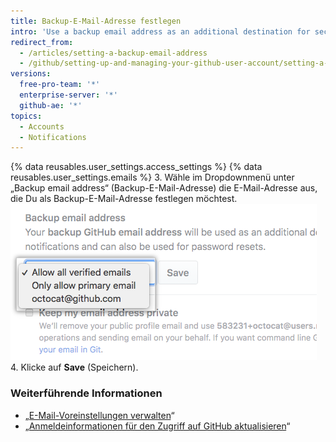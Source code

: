 ```yaml
---
title: Backup-E-Mail-Adresse festlegen
intro: 'Use a backup email address as an additional destination for security-relevant account notifications{% if currentVersion != "github-ae@latest" %} and to securely reset your password if you can no longer access your primary email address{% endif %}.'
redirect_from:
  - /articles/setting-a-backup-email-address
  - /github/setting-up-and-managing-your-github-user-account/setting-a-backup-email-address
versions:
  free-pro-team: '*'
  enterprise-server: '*'
  github-ae: '*'
topics:
  - Accounts
  - Notifications
---
```


{% data reusables.user_settings.access_settings %}
{% data reusables.user_settings.emails %}
3. Wähle im Dropdownmenü unter „Backup email address“ (Backup-E-Mail-Adresse) die E-Mail-Adresse aus, die Du als Backup-E-Mail-Adresse festlegen möchtest. ![Backup-E-Mail-Adresse](/assets/images/help/settings/backup-email-address.png)
4. Klicke auf **Save** (Speichern).

### Weiterführende Informationen

- „[E-Mail-Voreinstellungen verwalten](/articles/managing-email-preferences/)“
- „[Anmeldeinformationen für den Zugriff auf GitHub aktualisieren](/articles/updating-your-github-access-credentials/)“
